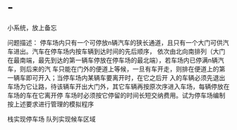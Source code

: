 # -
小系统，放上备忘

问题描述：
    停车场内只有一个可停放n辆汽车的狭长通道，且只有一个大门可供汽车进出。汽车在停车场内按车辆到达时间的先后顺序，
    依次由北向南排列（大门在最南端，最先到达的第一辆车停放在停车场的最北端），若车场内已停满n辆汽车，则后来的汽
    车只能在门外的便道上等候，一旦有车开走，则排在便道上的第一辆车即可开入；当停车场内某辆车要离开时，在它之后开
    入的车辆必须先退出车场为它让路，待该辆车开出大门外，其它车辆再按原次序进入车场，每辆停放在车场的车在它离开停
    车场时必须按它停留的时间长短交纳费用。试为停车场编制按上述要求进行管理的模拟程序
    
栈实现停车场
队列实现候车区域
